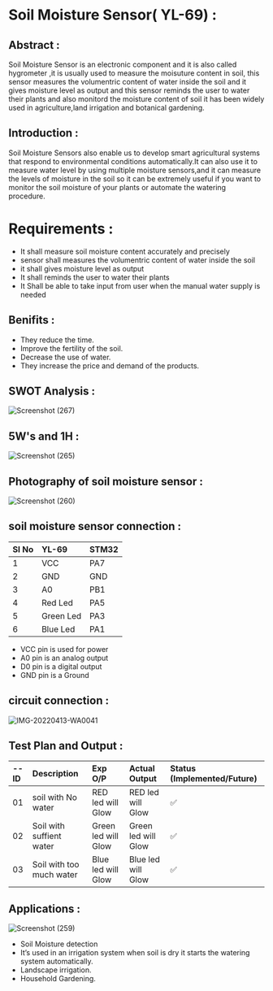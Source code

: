 # Soil Moisture Sensor( YL-69) :

## Abstract : 
Soil Moisture Sensor is an electronic component and it is also called hygrometer ,it is usually used to measure the moisuture content in soil, this sensor measures the volumentric content of water inside the soil and it gives moisture level as output and this sensor reminds the user to water their plants and also monitord the moisture content of soil it has been widely used in agriculture,land irrigation and botanical gardening.


## Introduction :       
Soil Moisture Sensors also enable us to develop smart agricultural systems that respond to environmental conditions automatically.It can also use it to measure water level by using multiple moisture sensors,and it can measure the levels of moisture in the soil so it can be extremely useful if you want to monitor the soil moisture of your plants or automate the watering procedure.

# Requirements :
* It shall measure soil moisture content accurately and precisely
* sensor shall measures the volumentric content of water inside the soil
* it shall gives moisture level as output 
* It shall reminds the user to water their plants 
* It Shall be able to take input from user when the manual water supply is needed


## Benifits :
* They reduce the time.
* Improve the fertility of the soil.
* Decrease the use of water.
* They increase the price and demand of the products.


## SWOT Analysis :
![Screenshot (267)](https://user-images.githubusercontent.com/98826329/163223449-2af96068-e4c5-4495-b837-5da4e3455c51.png)

## 5W's and 1H :
![Screenshot (265)](https://user-images.githubusercontent.com/98826329/163223565-945b45b5-5b0a-48a6-96f1-41cb3d688261.png)

## Photography of soil moisture sensor :
![Screenshot (260)](https://user-images.githubusercontent.com/98826329/162587527-dd2daeee-668e-4d63-a1ab-f8cac5a5bec5.png)

## soil moisture sensor connection : 
  |Sl No | YL-69 | STM32 |
|:---------------|:----------------------------|:------------|
| 1 |	VCC |PA7|
| 2| GND | GND |
| 3 |	A0 |PB1 |
| 4| Red Led |PA5 |
| 5 | Green Led |PA3 |
| 6| Blue Led|PA1 |
  
  * VCC pin is used for power
  * A0 pin is an analog output
  * D0 pin is a digital output
  * GND pin is a Ground

## circuit connection :
![IMG-20220413-WA0041](https://user-images.githubusercontent.com/98826329/163231610-55554792-876c-4299-be87-ee7682a80960.jpg)

## Test Plan and Output :
|-- ID | Description	| Exp O/P | Actual Output |Status (Implemented/Future) |
|:---------------|:----------------------------|:------------|:-----------------|:--------------|
| 01 |	soil with No water | RED led will Glow | RED led will Glow |  ✅  |
| 02| Soil with suffient water | Green led will Glow| Green led will Glow |  ✅  |
| 03| Soil with too much water | Blue led will Glow  |Blue led will Glow |  ✅  |




## Applications :
![Screenshot (259)](https://user-images.githubusercontent.com/98826329/162587093-cf349fb0-36b6-4df1-b053-25c07494fc61.png)

* Soil Moisture detection
* It’s used in an irrigation system when soil is dry it starts the watering system automatically.
* Landscape irrigation.
* Household Gardening.
